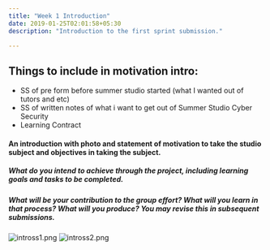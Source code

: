```yaml
---
title: "Week 1 Introduction"
date: 2019-01-25T02:01:58+05:30
description: "Introduction to the first sprint submission."

---
```



## Things to include in motivation intro:
- SS of pre form before summer studio started (what I wanted out of tutors and etc)
- SS of written notes of what i want to get out of Summer Studio Cyber Security
- Learning Contract

#### An introduction with photo and statement of motivation to take the studio subject and objectives in taking the subject.
##### What do you intend to achieve through the project, including learning goals and tasks to be completed.
##### What will be your contribution to the group effort? What will you learn in that process? What will you produce? You may revise this in subsequent submissions.
![intross1.png](/images/intross1.png)
![intross2.png](/images/intross2.png)
